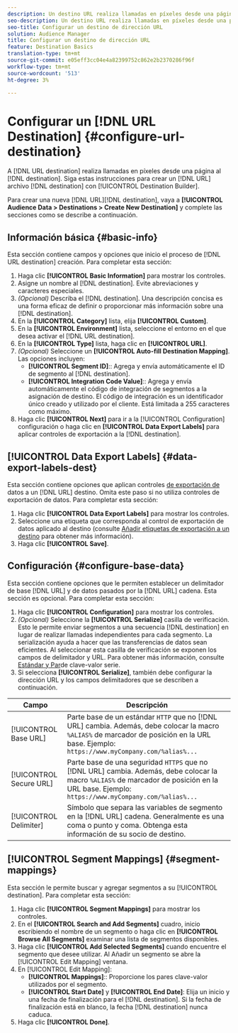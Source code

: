 ```yaml
---
description: Un destino URL realiza llamadas en píxeles desde una página hasta el destino. Siga estas instrucciones para crear un destino de URL con el Generador de destinos.
seo-description: Un destino URL realiza llamadas en píxeles desde una página hasta el destino. Siga estas instrucciones para crear un destino de URL con el Generador de destinos.
seo-title: Configurar un destino de dirección URL
solution: Audience Manager
title: Configurar un destino de dirección URL
feature: Destination Basics
translation-type: tm+mt
source-git-commit: e05eff3cc04e4a82399752c862e2b2370286f96f
workflow-type: tm+mt
source-wordcount: '513'
ht-degree: 3%

---
```




# Configurar un [!DNL URL Destination] {#configure-url-destination}

A [!DNL URL destination] realiza llamadas en píxeles desde una página al [!DNL destination]. Siga estas instrucciones para crear un [!DNL URL] archivo [!DNL destination] con [!UICONTROL Destination Builder].

<!-- create-url-destination.xml -->

Para crear una nueva [!DNL URL][!DNL destination], vaya a **[!UICONTROL Audience Data > Destinations > Create New Destination]** y complete las secciones como se describe a continuación.

## Información básica {#basic-info}

Esta sección contiene campos y opciones que inicio el proceso de [!DNL URL destination] creación. Para completar esta sección:

1. Haga clic **[!UICONTROL Basic Information]** para mostrar los controles.
2. Asigne un nombre al [!DNL destination]. Evite abreviaciones y caracteres especiales.
3. *(Opcional)* Describa el [!DNL destination]. Una descripción concisa es una forma eficaz de definir o proporcionar más información sobre una [!DNL destination].
4. En la **[!UICONTROL Category]** lista, elija **[!UICONTROL Custom]**.
5. En la **[!UICONTROL Environment]** lista, seleccione el entorno en el que desea activar el [!DNL URL destination].
6. En la **[!UICONTROL Type]** lista, haga clic en **[!UICONTROL URL]**.
7. *(Opcional)* Seleccione un **[!UICONTROL Auto-fill Destination Mapping]**. Las opciones incluyen:
   * **[!UICONTROL Segment ID]**:: Agrega y envía automáticamente el ID de segmento al [!DNL destination].
   * **[!UICONTROL Integration Code Value]**:: Agrega y envía automáticamente el código de integración de segmentos a la asignación de destino. El código de integración es un identificador único creado y utilizado por el cliente. Está limitada a 255 caracteres como máximo.
8. Haga clic **[!UICONTROL Next]** para ir a la [!UICONTROL Configuration] configuración o haga clic en **[!UICONTROL Data Export Labels]** para aplicar controles de exportación a la [!DNL destination].

## [!UICONTROL Data Export Labels] {#data-export-labels-dest}

Esta sección contiene opciones que aplican controles [de exportación de](../../features/data-export-controls.md) datos a un [!DNL URL] destino. Omita este paso si no utiliza controles de exportación de datos. Para completar esta sección:

1. Haga clic **[!UICONTROL Data Export Labels]** para mostrar los controles.
2. Seleccione una etiqueta que corresponda al control de exportación de datos aplicado al destino (consulte [Añadir etiquetas de exportación a un destino](/help/using/features/destinations/add-data-export-labels.md) para obtener más información).
3. Haga clic **[!UICONTROL Save]**.

## Configuración {#configure-base-data}

Esta sección contiene opciones que le permiten establecer un delimitador de base [!DNL URL] y de datos pasados por la [!DNL URL] cadena. Esta sección es opcional. Para completar esta sección:

1. Haga clic **[!UICONTROL Configuration]** para mostrar los controles.
1. *(Opcional)* Seleccione la **[!UICONTROL Serialize]** casilla de verificación.
Esto le permite enviar segmentos a una secuencia [!DNL destination] en lugar de realizar llamadas independientes para cada segmento. La serialización ayuda a hacer que las transferencias de datos sean eficientes. Al seleccionar esta casilla de verificación se exponen los campos de delimitador y URL. Para obtener más información, consulte [Estándar y Par](../../features/destinations/key-value-pairs.md)de clave-valor serie.
1. Si selecciona **[!UICONTROL Serialize]**, también debe configurar la dirección URL y los campos delimitadores que se describen a continuación.

| Campo | Descripción |
|--- |--- |
| [!UICONTROL Base URL] | Parte base de un estándar `HTTP` que no [!DNL URL] cambia. Además, debe colocar la macro `%ALIAS%` de [](../../features/destinations/destination-macros.md#destination-macros-defined) marcador de posición en la URL base. Ejemplo: `https://www.myCompany.com/%alias%...` |
| [!UICONTROL Secure URL] | Parte base de una seguridad `HTTPS` que no [!DNL URL] cambia. Además, debe colocar la macro `%ALIAS%` de [](../../features/destinations/destination-macros.md#destination-macros-defined) marcador de posición en la URL base. Ejemplo: `https://www.myCompany.com/%alias%...` |
| [!UICONTROL Delimiter] | Símbolo que separa las variables de segmento en la [!DNL URL] cadena. Generalmente es una coma o punto y coma. Obtenga esta información de su socio de destino. |

## [!UICONTROL Segment Mappings] {#segment-mappings}

Esta sección le permite buscar y agregar segmentos a su [!UICONTROL destination]. Para completar esta sección:

1. Haga clic **[!UICONTROL Segment Mappings]** para mostrar los controles.
1. En el **[!UICONTROL Search and Add Segments]** cuadro, inicio escribiendo el nombre de un segmento o haga clic en **[!UICONTROL Browse All Segments]** examinar una lista de segmentos disponibles.
1. Haga clic **[!UICONTROL Add Selected Segments]** cuando encuentre el segmento que desee utilizar. Al Añadir un segmento se abre la [!UICONTROL Edit Mapping] ventana.
1. En [!UICONTROL Edit Mapping]:
   * **[!UICONTROL Mappings]**:: Proporcione los pares clave-valor utilizados por el segmento.
   * **[!UICONTROL Start Date]** y **[!UICONTROL End Date]**: Elija un inicio y una fecha de finalización para el [!DNL destination]. Si la fecha de finalización está en blanco, la fecha [!DNL destination] nunca caduca.
1. Haga clic **[!UICONTROL Done]**.